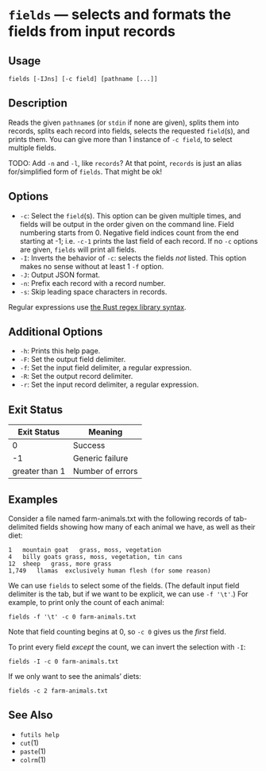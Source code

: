 # `fields` — selects and formats the fields from input records

## Usage

```
fields [-IJns] [-c field] [pathname [...]]
```

## Description

Reads the given `pathname`s (or `stdin` if none are given), splits them into
records, splits each record into fields, selects the requested `field`(s), and
prints them. You can give more than 1 instance of `-c field`, to select multiple
fields.

TODO: Add `-n` and `-l`, like `records`? At that point, `records` is just an
alias for/simplified form of `fields`. That might be ok!

## Options

* `-c`: Select the `field`(s). This option can be given multiple times, and
  fields will be output in the order given on the command line. Field numbering
  starts from 0. Negative field indices count from the end starting at -1; i.e.
  `-c-1` prints the last field of each record. If no `-c` options are given,
  `fields` will print all fields.
* `-I`: Inverts the behavior of `-c`: selects the fields *not* listed. This
  option makes no sense without at least 1 `-f` option.
* `-J`: Output JSON format.
* `-n`: Prefix each record with a record number.
* `-s`: Skip leading space characters in records.

Regular expressions use [the Rust regex library
syntax](https://docs.rs/regex/latest/regex/).

## Additional Options

* `-h`: Prints this help page.
* `-F`: Set the output field delimiter.
* `-f`: Set the input field delimiter, a regular expression.
* `-R`: Set the output record delimiter.
* `-r`: Set the input record delimiter, a regular expression.

## Exit Status

| Exit Status    | Meaning            |
|----------------|--------------------|
|              0 | Success            |
|             -1 | Generic failure    |
| greater than 1 | Number of errors   |

## Examples

Consider a file named farm-animals.txt with the following records of
tab-delimited fields showing how many of each animal we have, as well as their
diet:

```
1	mountain goat	grass, moss, vegetation
4	billy goats	grass, moss, vegetation, tin cans
12	sheep	grass, more grass
1,749	llamas	exclusively human flesh (for some reason)
```

We can use `fields` to select some of the fields. (The default input field
delimiter is the tab, but if we want to be explicit, we can use `-f '\t'`.) For
example, to print only the count of each animal:

```
fields -f '\t' -c 0 farm-animals.txt
```

Note that field counting begins at 0, so `-c 0` gives us the *first* field.

To print every field *except* the count, we can invert the selection with `-I`:

```
fields -I -c 0 farm-animals.txt
```

If we only want to see the animals’ diets:

```
fields -c 2 farm-animals.txt
```

## See Also

* `futils help`
* `cut`(1)
* `paste`(1)
* `colrm`(1)
